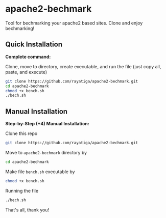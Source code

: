 # apache2-bechmark
Tool for bechmarking your apache2 based sites. Clone and enjoy bechmarking!

## Quick Installation

**Complete command:**

Clone, move to directory, create executable, and run the file (just copy all, paste, and execute)
```bash
git clone https://github.com/rayatiga/apache2-bechmark.git
cd apache2-bechmark
chmod +x bench.sh
./bech.sh
```

## Manual Installation

**Step-by-Step (+4) Manual Installation:**

Clone this repo
```bash
git clone https://github.com/rayatiga/apache2-bechmark.git
```

Move to `apache2-bechmark` directory by
```bash
cd apache2-bechmark
```

Make file `bench.sh` executable by
```bash
chmod +x bench.sh
```

Running the file
```bash
./bech.sh
```

That's all, thank you!
